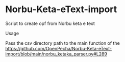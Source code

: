 # Norbu-Keta-eText-import
Script to create opf from Norbu keta e text

Usage

Pass the csv directory path to the main function of the https://github.com/OpenPecha/Norbu-Keta-eText-import/blob/main/norbu_ketaka_parser.py#L289

